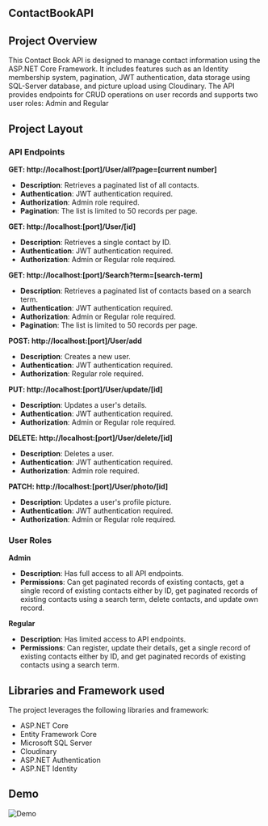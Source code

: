 ## ContactBookAPI

## Project Overview
This Contact Book API is designed to manage contact information using the ASP.NET Core Framework. It includes features such as an Identity membership system, pagination, JWT authentication, data storage using SQL-Server database, and picture upload using Cloudinary. The API provides endpoints for CRUD operations on user records and supports two user roles: Admin and Regular

## Project Layout

### API Endpoints

**GET: http://localhost:[port]/User/all?page=[current number]**

-   **Description**: Retrieves a paginated list of all contacts.
-   **Authentication**: JWT authentication required.
-   **Authorization**: Admin role required.
-   **Pagination**: The list is limited to 50 records per page.

**GET: http://localhost:[port]/User/[id]**

-   **Description**: Retrieves a single contact by ID.
-   **Authentication**: JWT authentication required.
-   **Authorization**: Admin or Regular role required.

**GET: http://localhost:[port]/Search?term=[search-term]**

-   **Description**: Retrieves a paginated list of contacts based on a search term.
-   **Authentication**: JWT authentication required.
-   **Authorization**: Admin or Regular role required.
-   **Pagination**: The list is limited to 50 records per page.

**POST: http://localhost:[port]/User/add**

-   **Description**: Creates a new user.
-   **Authentication**: JWT authentication required.
-   **Authorization**: Regular role required.

**PUT: http://localhost:[port]/User/update/[id]**

-   **Description**: Updates a user's details.
-   **Authentication**: JWT authentication required.
-   **Authorization**: Admin or Regular role required.

**DELETE: http://localhost:[port]/User/delete/[id]**

-   **Description**: Deletes a user.
-   **Authentication**: JWT authentication required.
-   **Authorization**: Admin role required.

**PATCH: http://localhost:[port]/User/photo/[id]**

-   **Description**: Updates a user's profile picture.
-   **Authentication**: JWT authentication required.
-   **Authorization**: Admin or Regular role required.

### User Roles

**Admin**

-   **Description**: Has full access to all API endpoints.
-   **Permissions**: Can get paginated records of existing contacts, get a single record of existing contacts either by ID, get paginated records of existing contacts using a search term, delete contacts, and update own record.

**Regular**

-   **Description**: Has limited access to API endpoints.
-   **Permissions**: Can register, update their details, get a single record of existing contacts either by ID, and get paginated records of existing contacts using a search term.

## Libraries and Framework used
The project leverages the following libraries and framework:
- ASP.NET Core
- Entity Framework Core
- Microsoft SQL Server
- Cloudinary
- ASP.NET Authentication
- ASP.NET Identity

## Demo
 
![Demo](ContactApi.gif)
 
